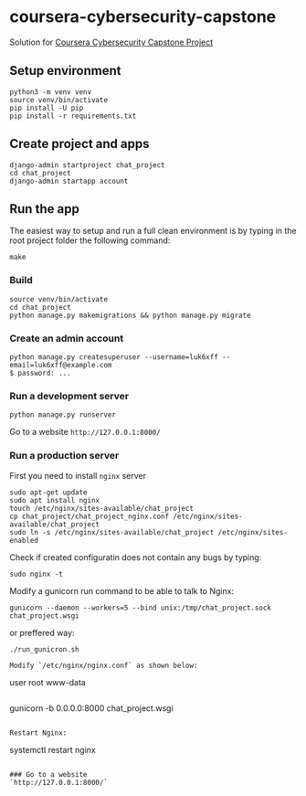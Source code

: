 # coursera-cybersecurity-capstone
Solution for [Coursera Cybersecurity Capstone Project](https://www.coursera.org/learn/cyber-security-capstone)


## Setup environment
```
python3 -m venv venv
source venv/bin/activate
pip install -U pip
pip install -r requirements.txt
```

## Create project and apps
```
django-admin startproject chat_project
cd chat_project
django-admin startapp account
```

## Run the app

The easiest way to setup and run a full clean environment is by typing in the root project folder the following command:
```
make
```

### Build
```
source venv/bin/activate
cd chat_project
python manage.py makemigrations && python manage.py migrate
```

### Create an admin account
```
python manage.py createsuperuser --username=luk6xff --email=luk6xff@example.com
$ password: ...
```

### Run a development server
```
python manage.py runserver
```
Go to a website `http://127.0.0.1:8000/`

### Run a production server
First you need to install `nginx` server
```
sudo apt-get update
sudo apt install nginx
touch /etc/nginx/sites-available/chat_project
cp chat_project/chat_project_nginx.conf /etc/nginx/sites-available/chat_project
sudo ln -s /etc/nginx/sites-available/chat_project /etc/nginx/sites-enabled
```
Check if created configuratin does not contain any bugs by typing:
```
sudo nginx -t
```
Modify a gunicorn run command to be able to talk to Nginx:
```
gunicorn --daemon --workers=5 --bind unix:/tmp/chat_project.sock chat_project.wsgi
```
or preffered way:
```
./run_gunicron.sh
```
```
Modify `/etc/nginx/nginx.conf` as shown below:
```
user root www-data
```

```
gunicorn -b 0.0.0.0:8000 chat_project.wsgi
```

Restart Nginx:
```
systemctl restart nginx
```

### Go to a website
`http://127.0.0.1:8000/`